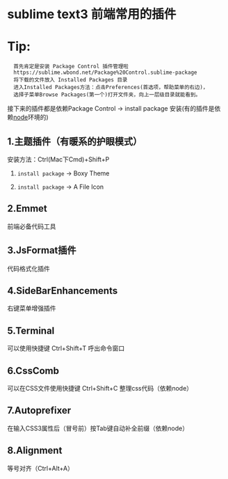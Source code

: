 # sublime text3 前端常用的插件
# Tip:
```
  首先肯定是安装 Package Control 插件管理啦
  https://sublime.wbond.net/Package%20Control.sublime-package
  将下载的文件放入 Installed Packages 目录
  进入Installed Packages方法：点击Preferences(首选项，帮助菜单的右边)，
  选择子菜单Browse Packages(第一个)打开文件夹，向上一层级目录就能看到。
```
接下来的插件都是依赖Package Control -> install package 安装(有的插件是依赖[node](https://nodejs.org/en/)环境的)

## 1.主题插件（有暖系的护眼模式）
安装方法：Ctrl(Mac下Cmd)+Shift+P

1. `install package` -> Boxy Theme

2. `install package` -> A File Icon

## 2.Emmet
前端必备代码工具

## 3.JsFormat插件 
代码格式化插件

## 4.SideBarEnhancements 
右键菜单增强插件

## 5.Terminal  
可以使用快捷键 Ctrl+Shift+T 呼出命令窗口

## 6.CssComb    
可以在CSS文件使用快捷键 Ctrl+Shift+C 整理css代码（依赖node）

## 7.Autoprefixer 
在输入CSS3属性后（冒号前）按Tab键自动补全前缀（依赖node）

## 8.Alignment                     
等号对齐（Ctrl+Alt+A）
